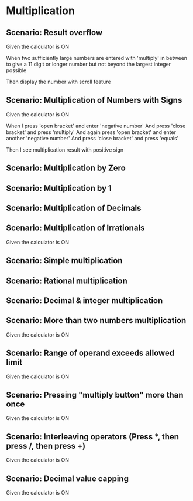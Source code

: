 # Multiplication

## Scenario: Result overflow

Given the calculator is ON

When two sufficiently large numbers are entered with 'multiply' 
in between to give a 11 digit or longer number 
but not beyond the largest integer possible

Then display the number with scroll feature

## Scenario: Multiplication of Numbers with Signs

Given the calculator is ON

When I press 'open bracket' and enter 'negative number' 
And press 'close bracket' and press 'multiply' 
And again press 'open bracket' and enter another 'negative number' 
And press 'close bracket' and press 'equals'

Then I see multiplication result with positive sign

## Scenario: Multiplication by Zero

## Scenario: Multiplication by 1

## Scenario: Multiplication of Decimals

## Scenario: Multiplication of Irrationals

Given the calculator is ON

## Scenario: Simple multiplication

## Scenario: Rational multiplication

## Scenario: Decimal & integer multiplication

## Scenario: More than two numbers multiplication

Given the calculator is ON

## Scenario: Range of operand exceeds allowed limit

Given the calculator is ON

## Scenario: Pressing "multiply button" more than once

Given the calculator is ON

## Scenario: Interleaving operators (Press *, then press /, then press +)

Given the calculator is ON

## Scenario: Decimal value capping

Given the calculator is ON
